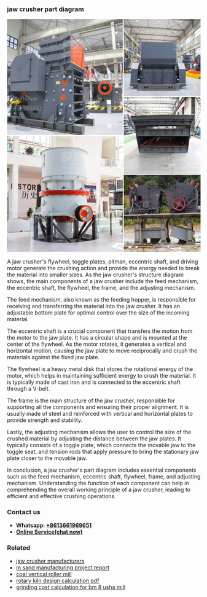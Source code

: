 <h3>jaw crusher part diagram</h3><img src='1708663265.jpg' alt=''><p>A jaw crusher's flywheel, toggle plates, pitman, eccentric shaft, and driving motor generate the crushing action and provide the energy needed to break the material into smaller sizes. As the jaw crusher's structure diagram shows, the main components of a jaw crusher include the feed mechanism, the eccentric shaft, the flywheel, the frame, and the adjusting mechanism.</p><p>The feed mechanism, also known as the feeding hopper, is responsible for receiving and transferring the material into the jaw crusher. It has an adjustable bottom plate for optimal control over the size of the incoming material.</p><p>The eccentric shaft is a crucial component that transfers the motion from the motor to the jaw plate. It has a circular shape and is mounted at the center of the flywheel. As the motor rotates, it generates a vertical and horizontal motion, causing the jaw plate to move reciprocally and crush the materials against the fixed jaw plate.</p><p>The flywheel is a heavy metal disk that stores the rotational energy of the motor, which helps in maintaining sufficient energy to crush the material. It is typically made of cast iron and is connected to the eccentric shaft through a V-belt.</p><p>The frame is the main structure of the jaw crusher, responsible for supporting all the components and ensuring their proper alignment. It is usually made of steel and reinforced with vertical and horizontal plates to provide strength and stability.</p><p>Lastly, the adjusting mechanism allows the user to control the size of the crushed material by adjusting the distance between the jaw plates. It typically consists of a toggle plate, which connects the movable jaw to the toggle seat, and tension rods that apply pressure to bring the stationary jaw plate closer to the movable jaw.</p><p>In conclusion, a jaw crusher's part diagram includes essential components such as the feed mechanism, eccentric shaft, flywheel, frame, and adjusting mechanism. Understanding the function of each component can help in comprehending the overall working principle of a jaw crusher, leading to efficient and effective crushing operations.</p><h3>Contact us</h3><ul><li><strong>Whatsapp:&nbsp;<a href="https://wa.me/8613661969651">+8613661969651</a></strong></li><li><a href="https://swt.shibang-china.com/?git&amp;zhl&amp;jaw crusher part diagram"><strong>Online Service(chat now)</strong></a></li></ul><h3>Related</h3><ul><li><a href='jaw crusher manufacturers.md'>jaw crusher manufacturers</a></li><li><a href='m sand manufacturing project report.md'>m sand manufacturing project report</a></li><li><a href='coal vertical roller mill.md'>coal vertical roller mill</a></li><li><a href='rotary kiln design calculation pdf.md'>rotary kiln design calculation pdf</a></li><li><a href='grinding cost calculation for bm 8 usha mill.md'>grinding cost calculation for bm 8 usha mill</a></li></ul>